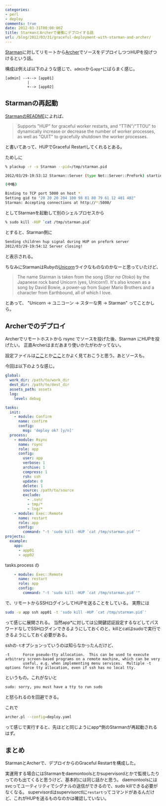 ```yaml
---
categories:
- perl
- deploy
comments: true
date: 2012-03-31T00:00:00Z
title: StarmanとArcherで優雅にデプロイする話
url: /blog/2012/03/31/graceful-deployment-with-starman-and-archer/
---
```


[Starman](https://github.com/miyagawa/Starman)に対してリモートから[Archer](https://github.com/tokuhirom/Archer)でソースをデプロイしつつHUPを投げつけるという話。

構成は例えば以下のような感じで、`admin`から`app*`にばらまく感じ。

```
[admin] --+--> [app01]
          |
          +--> [app02]
```

<!--more-->

Starmanの再起動
---------------

[StarmanのREADME](https://github.com/miyagawa/Starman/blob/master/README)によれば、

> Supports "HUP" for graceful worker restarts, and "TTIN"/"TTOU" to
> dynamically increase or decrease the number of worker processes, as
> well as "QUIT" to gracefully shutdown the worker processes.

と書いてあって、HUPでGraceful Restartしてくれるとある。

ためしに

```sh
% plackup -r -s Starman --pid=/tmp/starman.pid

2012/03/29-19:53:12 Starman::Server (type Net::Server::PreFork) starting! pid(23802)

(中略)

Binding to TCP port 5000 on host *
Setting gid to "20 20 20 204 100 98 81 80 79 61 12 401 402"
Starman: Accepting connections at http://*:5000/
```

としてStarmanを起動して別のシェルプロセスから

```sh
% sudo kill -HUP `cat /tmp/starman.pid`
```

とすると、Starman側に

```sh
Sending children hup signal during HUP on prefork server
2012/03/29-19:54:12 Server closing!
```

と表示される。

ちなみにStarmanはRubyの[Unicorn](http://unicorn.bogomips.org/)ライクなものなのかなーと思っていたけど、

> The name Starman is taken from the song (*Star na Otoko*) by the
> Japanese rock band Unicorn (yes, Unicorn!). It's also known as a song by
> David Bowie, a power-up from Super Mario Brothers and a character from
> Earthbound, all of which I love.

とあって、 "Unicorn -> ユニコーン -> スターな男 -> Starman" ってことかしら。


Archerでのデプロイ
------------------

Archerでリモートホストから rsync でソースを投げた後、Starman にHUPを投げたい。
正直Archerはまだあまり使いかたがわかってない。

設定ファイルは[ここ](https://github.com/tokuhirom/Archer/blob/master/assets/kwalify/schema.yaml)とか[ここ](https://github.com/tokuhirom/Archer/blob/master/examples/config.yaml)とかよく見ておこうと思う。あとソースも。

今回は以下のような感じ。

```yml deploy.yml
global:
  work_dir: /path/to/work_dir
  dest_dir: /path/to/dest_dir
  assets_path: assets
  log:
    level: debug

tasks:
  init:
    - module: Confirm
      name: confirm
      config:
        msg: 'deploy ok? [y/n]'
  process:
    - module: Rsync
      name: rsync
      role: app
      config:
        user: app
        verbose: 1
        archive: 1
        compress: 1
        rsh: ssh
        update: 0
        delete: 1
        source: /path/to/source
        exclude:
          - .svn/
          - tmp/*
          - log/*
    - module: Exec::Remote
      name: restart
      role: app
      config:
        command: "-t 'sudo kill -HUP `cat /tmp/starman.pid`'"
projects:
  example:
    app:
      - app01
      - app02
```

tasks.process の

```yml
    - module: Exec::Remote
      name: restart
      role: app
      config:
        command: "-t 'sudo kill -HUP `cat /tmp/starman.pid`'"
```

で、リモートからSSHログインしてHUPを送ることをしている。
実際には

```sh
sudo -u app ssh app01 -t 'sudo kill -HUP `cat /tmp/starman.pid`'
```

って感じに展開される。
当然app*に対しては公開鍵認証設定するなどしてパスワードなしでSSHログインできるようにしておくのと、killとcatはsudoで実行できるようにしておく必要がある。

sshの`-t`オプションっていうのは知らなかったんだけど、

```
-t      Force pseudo-tty allocation.  This can be used to execute arbitrary screen-based programs on a remote machine, which can be very
        useful, e.g. when implementing menu services.  Multiple -t options force tty allocation, even if ssh has no local tty.
```

というもの。これがないと

```sh
sudo: sorry, you must have a tty to run sudo
```

と怒られるのを回避できる。

これで

```sh
archer.pl --config=deploy.yaml
```

って感じで実行すると、先ほどと同じようにapp*側のStarmanが再起動されるはず。


まとめ
------

StarmanとArcherで、デプロイからのGraceful Restartを構成した。

実運用する場合にはStarmanをdaemontoolsとかsupervisordとかで監視したりってのも出てくると思うけど、基本的には同じ話かと思う。
daemontoolsにはsvcってユーティリティでシグナルの送信ができるので、sudo killできる必要がなくなる。
supervisordはsupervisorctlに`restart`ってコマンドがあるんだけど、これがHUPを送るものなのかは確認していない。
